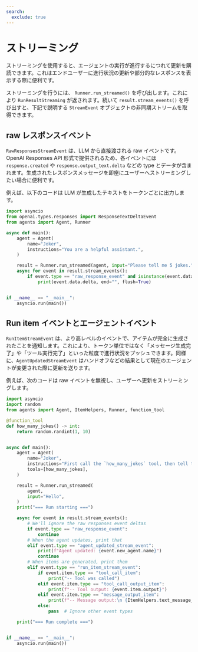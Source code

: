 ```yaml
---
search:
  exclude: true
---
```

# ストリーミング

ストリーミングを使用すると、エージェントの実行が進行するにつれて更新を購読できます。これはエンドユーザーに進行状況の更新や部分的なレスポンスを表示する際に便利です。

ストリーミングを行うには、 `Runner.run_streamed()` を呼び出します。これにより `RunResultStreaming` が返されます。続いて `result.stream_events()` を呼び出すと、下記で説明する `StreamEvent` オブジェクトの非同期ストリームを取得できます。

## raw レスポンスイベント

`RawResponsesStreamEvent` は、LLM から直接渡される raw イベントです。OpenAI Responses API 形式で提供されるため、各イベントには `response.created` や `response.output_text.delta` などの type とデータが含まれます。生成されたレスポンスメッセージを即座にユーザーへストリーミングしたい場合に便利です。

例えば、以下のコードは LLM が生成したテキストをトークンごとに出力します。

```python
import asyncio
from openai.types.responses import ResponseTextDeltaEvent
from agents import Agent, Runner

async def main():
    agent = Agent(
        name="Joker",
        instructions="You are a helpful assistant.",
    )

    result = Runner.run_streamed(agent, input="Please tell me 5 jokes.")
    async for event in result.stream_events():
        if event.type == "raw_response_event" and isinstance(event.data, ResponseTextDeltaEvent):
            print(event.data.delta, end="", flush=True)


if __name__ == "__main__":
    asyncio.run(main())
```

## Run item イベントとエージェントイベント

`RunItemStreamEvent` は、より高レベルのイベントで、アイテムが完全に生成されたことを通知します。これにより、トークン単位ではなく「メッセージ生成完了」や「ツール実行完了」といった粒度で進行状況をプッシュできます。同様に、`AgentUpdatedStreamEvent` はハンドオフなどの結果として現在のエージェントが変更された際に更新を送ります。

例えば、次のコードは raw イベントを無視し、ユーザーへ更新をストリーミングします。

```python
import asyncio
import random
from agents import Agent, ItemHelpers, Runner, function_tool

@function_tool
def how_many_jokes() -> int:
    return random.randint(1, 10)


async def main():
    agent = Agent(
        name="Joker",
        instructions="First call the `how_many_jokes` tool, then tell that many jokes.",
        tools=[how_many_jokes],
    )

    result = Runner.run_streamed(
        agent,
        input="Hello",
    )
    print("=== Run starting ===")

    async for event in result.stream_events():
        # We'll ignore the raw responses event deltas
        if event.type == "raw_response_event":
            continue
        # When the agent updates, print that
        elif event.type == "agent_updated_stream_event":
            print(f"Agent updated: {event.new_agent.name}")
            continue
        # When items are generated, print them
        elif event.type == "run_item_stream_event":
            if event.item.type == "tool_call_item":
                print("-- Tool was called")
            elif event.item.type == "tool_call_output_item":
                print(f"-- Tool output: {event.item.output}")
            elif event.item.type == "message_output_item":
                print(f"-- Message output:\n {ItemHelpers.text_message_output(event.item)}")
            else:
                pass  # Ignore other event types

    print("=== Run complete ===")


if __name__ == "__main__":
    asyncio.run(main())
```